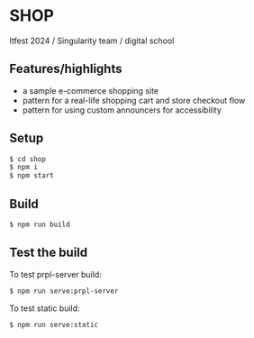 # SHOP
Itfest 2024 / Singularity team / digital school


## Features/highlights

- a sample e-commerce shopping site
- pattern for a real-life shopping cart and store checkout flow
- pattern for using custom announcers for accessibility

## Setup
```bash
$ cd shop
$ npm i
$ npm start
```

## Build
```bash
$ npm run build
```

## Test the build
To test prpl-server build:
```bash
$ npm run serve:prpl-server
```
To test static build:
```bash
$ npm run serve:static
```


